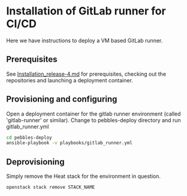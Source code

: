# Installation of GitLab runner for CI/CD

Here we have instructions to deploy a VM based GitLab runner.

## Prerequisites

See [Installation_release-4.md](Installation_release-4.md) for prerequisites, 
checking out the repositories and launching a deployment container.

## Provisioning and configuring

Open a deployment container for the gitlab runner environment (called 'gitlab-runner' or similar).
Change to pebbles-deploy directory and run gitlab_runner.yml 

```bash
cd pebbles-deploy
ansible-playbook -v playbooks/gitlab_runner.yml
```

## Deprovisioning

Simply remove the Heat stack for the environment in question.

```bash
openstack stack remove STACK_NAME
```
